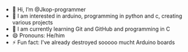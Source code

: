 - 👋 Hi, I’m @Jkop-programmer
- 👀 I am interested in arduino, programming in python and c, creating various projects
- 🌱 I am currently learning Git and GitHub and programming in C
- 😄 Pronouns: He/him
- ⚡ Fun fact: I've already destroyed sooooo mucht Arduino boards
